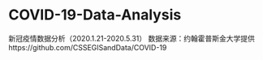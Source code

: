 # COVID-19-Data-Analysis
新冠疫情数据分析（2020.1.21-2020.5.31）
数据来源：约翰霍普斯金大学提供https://github.com/CSSEGISandData/COVID-19

